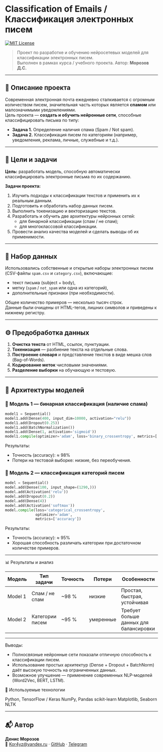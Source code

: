 # Classification of Emails / Классификация электронных писем

[![MIT License](https://img.shields.io/badge/License-MIT-green.svg)](LICENSE)

> Проект по разработке и обучению нейросетевых моделей для классификации электронных писем.  
> Выполнен в рамках курса / учебного проекта. Автор: **Морозов Д.С.**

---

## 📌 Описание проекта

Современная электронная почта ежедневно сталкивается с огромным количеством писем, значительная часть которых является **спамом** или малозначимыми уведомлениями.  
Цель проекта — **создать и обучить нейронные сети**, способные классифицировать письма по типу:

- **Задача 1.** Определение наличия спама (Spam / Not spam).  
- **Задача 2.** Классификация писем по категориям (например, уведомления, реклама, личные, служебные и т.д.).

---

## 🎯 Цели и задачи

**Цель:** разработать модель, способную автоматически классифицировать электронные письма по их содержанию.

**Задачи проекта:**
1. Изучить подходы к классификации текстов и применить их к реальным данным.
2. Подготовить и обработать набор данных писем.
3. Выполнить токенизацию и векторизацию текстов.
4. Разработать и обучить две архитектуры нейронных сетей:
   - для бинарной классификации (спам / не спам);
   - для многоклассовой классификации.
5. Провести анализ качества моделей и сделать выводы об их применимости.

---

## 🧩 Набор данных

Использовались собственные и открытые наборы электронных писем (CSV-файлы `spam.csv` и `category.csv`), включающие:
- текст письма (subject + body),
- метку (`spam` / `not_spam` или одна из категорий),
- дополнительные признаки (при необходимости).

Общее количество примеров — несколько тысяч строк.  
Данные были очищены от HTML-тегов, лишних символов и приведены к нижнему регистру.

---

## ⚙️ Предобработка данных

1. **Очистка текста** от HTML, ссылок, пунктуации.  
2. **Токенизация** — разбиение текста на отдельные слова.  
3. **Построение словаря** и представление текстов в виде мешка слов (Bag-of-Words).  
4. **Кодирование меток** числовыми значениями.  
5. **Разделение выборки** на обучающую и тестовую.

---

## 🧠 Архитектуры моделей

### 🔹 Модель 1 — бинарная классификация (наличие спама)
```python
model1 = Sequential()
model1.add(Dense(400, input_dim=10000, activation="relu"))
model1.add(Dropout(0.25))
model1.add(BatchNormalization())
model1.add(Dense(1, activation='sigmoid'))
model1.compile(optimizer='adam', loss='binary_crossentropy', metrics=['accuracy'])
```
Результаты:

- Точность (accuracy): ≈ 98%
- Потери на тестовой выборке: низкие, без переобучения.
### 🔹 Модель 2 — классификация категорий писем
```python
model = Sequential()
model.add(Dense(100, input_shape=(1290,)))
model.add(Activation('relu'))
model.add(Dropout(0.2))
model.add(Dense(4))
model.add(Activation('softmax'))
model.compile(loss='categorical_crossentropy',
              optimizer='adam',
              metrics=['accuracy'])
```

Результаты:

- Точность (accuracy): ≈ 95%
- Хорошая способность различать категории при достаточном количестве примеров.

---
📊 Результаты и анализ

| Модель  | Тип задачи      | Точность | Потери    | Особенности                            |
| ------- | --------------- | -------- | --------- | -------------------------------------- |
| Model 1 | Спам / не спам  | ~98 %    | низкие    | Простая, быстрая, устойчивая           |
| Model 2 | Категории писем | ~95 %    | умеренные | Требует больше данных для балансировки |
---
Выводы:

- Полносвязные нейронные сети показали отличную способность к классификации писем.
- Использование простых архитектур (Dense + Dropout + BatchNorm) даёт высокую точность на ограниченных данных.
- Возможное улучшение — применение современных NLP-моделей (Word2Vec, BERT, LSTM).

🧰 Используемые технологии

Python, TensorFlow / Keras
NumPy, Pandas
scikit-learn
Matplotlib, Seaborn
NLTK

---

## 📬 Автор
**Денис Морозов**  
📧 Kor4yz@yandex.ru · [GitHub](https://github.com/Kor4yz) · [Telegram](https://t.me/kor4yz)
